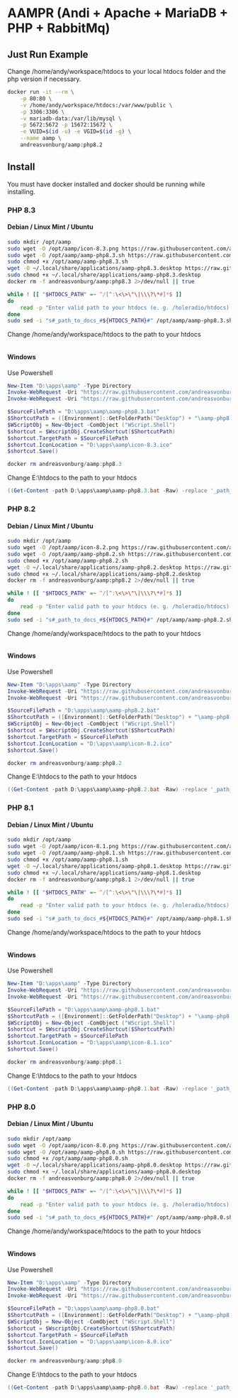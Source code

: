 # AAMPR (Andi + Apache + MariaDB + PHP + RabbitMq)


## Just Run Example

Change /home/andy/workspace/htdocs to your local htdocs folder and the php version if necessary.

```bash
docker run -it --rm \
    -p 80:80 \
    -v /home/andy/workspace/htdocs:/var/www/public \
    -p 3306:3306 \
    -v mariadb-data:/var/lib/mysql \
    -p 5672:5672 -p 15672:15672 \
    -e VUID=$(id -u) -e VGID=$(id -g) \
    --name aamp \
    andreasvonburg/aamp:php8.2
```


## Install

You must have docker installed and docker should be running while installing.


### PHP 8.3

#### Debian / Linux Mint / Ubuntu

```bash
sudo mkdir /opt/aamp
sudo wget -O /opt/aamp/icon-8.3.png https://raw.githubusercontent.com/andreasvonburg/aamp/main/bin/php/icon-8.3.png
sudo wget -O /opt/aamp/aamp-php8.3.sh https://raw.githubusercontent.com/andreasvonburg/aamp/main/bin/php/aamp-php8.3.sh
sudo chmod +x /opt/aamp/aamp-php8.3.sh
wget -O ~/.local/share/applications/aamp-php8.3.desktop https://raw.githubusercontent.com/andreasvonburg/aamp/main/bin/php/aamp-php8.3.desktop
sudo chmod +x ~/.local/share/applications/aamp-php8.3.desktop
docker rm -f andreasvonburg/aamp:php8.3 2>/dev/null || true

while ! [[ "$HTDOCS_PATH" =~ ^/[^:\<\>\"\|\\\?\*#]*$ ]]
do
    read -p "Enter valid path to your htdocs (e. g. /holeradio/htdocs): " HTDOCS_PATH
done
sudo sed -i "s#_path_to_docs_#${HTDOCS_PATH}#" /opt/aamp/aamp-php8.3.sh
```



Change /home/andy/workspace/htdocs to the path to your htdocs

```bash

```


#### Windows

Use Powershell

```powershell
New-Item "D:\apps\aamp" -Type Directory 
Invoke-WebRequest -Uri "https://raw.githubusercontent.com/andreasvonburg/aamp/main/bin/php/aamp-php8.3.bat" -OutFile "D:\apps\aamp\aamp-php8.3.bat"
Invoke-WebRequest -Uri "https://raw.githubusercontent.com/andreasvonburg/aamp/main/bin/php/icon.ico" -OutFile "D:\apps\aamp\icon.ico"

$SourceFilePath = "D:\apps\aamp\aamp-php8.3.bat"
$ShortcutPath = ([Environment]::GetFolderPath("Desktop") + "\aamp-php8.3.lnk")
$WScriptObj = New-Object -ComObject ("WScript.Shell")
$shortcut = $WscriptObj.CreateShortcut($ShortcutPath)
$shortcut.TargetPath = $SourceFilePath
$shortcut.IconLocation = "D:\apps\aamp\icon-8.3.ico"
$shortcut.Save()

docker rm andreasvonburg/aamp:php8.3
```

Change E:\htdocs to the path to your htdocs

```powershell
((Get-Content -path D:\apps\aamp\aamp-php8.3.bat -Raw) -replace '_path_to_docs_','E:\htdocs') | Set-Content -Path D:\apps\aamp\aamp-php8.3.bat
```


### PHP 8.2

#### Debian / Linux Mint / Ubuntu

```bash
sudo mkdir /opt/aamp
sudo wget -O /opt/aamp/icon-8.2.png https://raw.githubusercontent.com/andreasvonburg/aamp/main/bin/php/icon-8.2.png
sudo wget -O /opt/aamp/aamp-php8.2.sh https://raw.githubusercontent.com/andreasvonburg/aamp/main/bin/php/aamp-php8.2.sh
sudo chmod +x /opt/aamp/aamp-php8.2.sh
wget -O ~/.local/share/applications/aamp-php8.2.desktop https://raw.githubusercontent.com/andreasvonburg/aamp/main/bin/php/aamp-php8.2.desktop
sudo chmod +x ~/.local/share/applications/aamp-php8.2.desktop
docker rm -f andreasvonburg/aamp:php8.2 2>/dev/null || true

while ! [[ "$HTDOCS_PATH" =~ ^/[^:\<\>\"\|\\\?\*#]*$ ]]
do
    read -p "Enter valid path to your htdocs (e. g. /holeradio/htdocs): " HTDOCS_PATH
done
sudo sed -i "s#_path_to_docs_#${HTDOCS_PATH}#" /opt/aamp/aamp-php8.2.sh
```



Change /home/andy/workspace/htdocs to the path to your htdocs

```bash

```


#### Windows

Use Powershell

```powershell
New-Item "D:\apps\aamp" -Type Directory 
Invoke-WebRequest -Uri "https://raw.githubusercontent.com/andreasvonburg/aamp/main/bin/php/aamp-php8.2.bat" -OutFile "D:\apps\aamp\aamp-php8.2.bat"
Invoke-WebRequest -Uri "https://raw.githubusercontent.com/andreasvonburg/aamp/main/bin/php/icon.ico" -OutFile "D:\apps\aamp\icon.ico"

$SourceFilePath = "D:\apps\aamp\aamp-php8.2.bat"
$ShortcutPath = ([Environment]::GetFolderPath("Desktop") + "\aamp-php8.2.lnk")
$WScriptObj = New-Object -ComObject ("WScript.Shell")
$shortcut = $WscriptObj.CreateShortcut($ShortcutPath)
$shortcut.TargetPath = $SourceFilePath
$shortcut.IconLocation = "D:\apps\aamp\icon-8.2.ico"
$shortcut.Save()

docker rm andreasvonburg/aamp:php8.2
```

Change E:\htdocs to the path to your htdocs

```powershell
((Get-Content -path D:\apps\aamp\aamp-php8.2.bat -Raw) -replace '_path_to_docs_','E:\htdocs') | Set-Content -Path D:\apps\aamp\aamp-php8.2.bat
```


### PHP 8.1

#### Debian / Linux Mint / Ubuntu

```bash
sudo mkdir /opt/aamp
sudo wget -O /opt/aamp/icon-8.1.png https://raw.githubusercontent.com/andreasvonburg/aamp/main/bin/php/icon-8.1.png
sudo wget -O /opt/aamp/aamp-php8.1.sh https://raw.githubusercontent.com/andreasvonburg/aamp/main/bin/php/aamp-php8.1.sh
sudo chmod +x /opt/aamp/aamp-php8.1.sh
wget -O ~/.local/share/applications/aamp-php8.1.desktop https://raw.githubusercontent.com/andreasvonburg/aamp/main/bin/php/aamp-php8.1.desktop
sudo chmod +x ~/.local/share/applications/aamp-php8.1.desktop
docker rm -f andreasvonburg/aamp:php8.1 2>/dev/null || true

while ! [[ "$HTDOCS_PATH" =~ ^/[^:\<\>\"\|\\\?\*#]*$ ]]
do
    read -p "Enter valid path to your htdocs (e. g. /holeradio/htdocs): " HTDOCS_PATH
done
sudo sed -i "s#_path_to_docs_#${HTDOCS_PATH}#" /opt/aamp/aamp-php8.1.sh
```



Change /home/andy/workspace/htdocs to the path to your htdocs

```bash

```


#### Windows

Use Powershell

```powershell
New-Item "D:\apps\aamp" -Type Directory 
Invoke-WebRequest -Uri "https://raw.githubusercontent.com/andreasvonburg/aamp/main/bin/php/aamp-php8.1.bat" -OutFile "D:\apps\aamp\aamp-php8.1.bat"
Invoke-WebRequest -Uri "https://raw.githubusercontent.com/andreasvonburg/aamp/main/bin/php/icon.ico" -OutFile "D:\apps\aamp\icon.ico"

$SourceFilePath = "D:\apps\aamp\aamp-php8.1.bat"
$ShortcutPath = ([Environment]::GetFolderPath("Desktop") + "\aamp-php8.1.lnk")
$WScriptObj = New-Object -ComObject ("WScript.Shell")
$shortcut = $WscriptObj.CreateShortcut($ShortcutPath)
$shortcut.TargetPath = $SourceFilePath
$shortcut.IconLocation = "D:\apps\aamp\icon-8.1.ico"
$shortcut.Save()

docker rm andreasvonburg/aamp:php8.1
```

Change E:\htdocs to the path to your htdocs

```powershell
((Get-Content -path D:\apps\aamp\aamp-php8.1.bat -Raw) -replace '_path_to_docs_','E:\htdocs') | Set-Content -Path D:\apps\aamp\aamp-php8.1.bat
```


### PHP 8.0

#### Debian / Linux Mint / Ubuntu

```bash
sudo mkdir /opt/aamp
sudo wget -O /opt/aamp/icon-8.0.png https://raw.githubusercontent.com/andreasvonburg/aamp/main/bin/php/icon-8.0.png
sudo wget -O /opt/aamp/aamp-php8.0.sh https://raw.githubusercontent.com/andreasvonburg/aamp/main/bin/php/aamp-php8.0.sh
sudo chmod +x /opt/aamp/aamp-php8.0.sh
wget -O ~/.local/share/applications/aamp-php8.0.desktop https://raw.githubusercontent.com/andreasvonburg/aamp/main/bin/php/aamp-php8.0.desktop
sudo chmod +x ~/.local/share/applications/aamp-php8.0.desktop
docker rm -f andreasvonburg/aamp:php8.0 2>/dev/null || true

while ! [[ "$HTDOCS_PATH" =~ ^/[^:\<\>\"\|\\\?\*#]*$ ]]
do
    read -p "Enter valid path to your htdocs (e. g. /holeradio/htdocs): " HTDOCS_PATH
done
sudo sed -i "s#_path_to_docs_#${HTDOCS_PATH}#" /opt/aamp/aamp-php8.0.sh
```



Change /home/andy/workspace/htdocs to the path to your htdocs

```bash

```


#### Windows

Use Powershell

```powershell
New-Item "D:\apps\aamp" -Type Directory 
Invoke-WebRequest -Uri "https://raw.githubusercontent.com/andreasvonburg/aamp/main/bin/php/aamp-php8.0.bat" -OutFile "D:\apps\aamp\aamp-php8.0.bat"
Invoke-WebRequest -Uri "https://raw.githubusercontent.com/andreasvonburg/aamp/main/bin/php/icon.ico" -OutFile "D:\apps\aamp\icon.ico"

$SourceFilePath = "D:\apps\aamp\aamp-php8.0.bat"
$ShortcutPath = ([Environment]::GetFolderPath("Desktop") + "\aamp-php8.0.lnk")
$WScriptObj = New-Object -ComObject ("WScript.Shell")
$shortcut = $WscriptObj.CreateShortcut($ShortcutPath)
$shortcut.TargetPath = $SourceFilePath
$shortcut.IconLocation = "D:\apps\aamp\icon-8.0.ico"
$shortcut.Save()

docker rm andreasvonburg/aamp:php8.0
```

Change E:\htdocs to the path to your htdocs

```powershell
((Get-Content -path D:\apps\aamp\aamp-php8.0.bat -Raw) -replace '_path_to_docs_','E:\htdocs') | Set-Content -Path D:\apps\aamp\aamp-php8.0.bat
```
